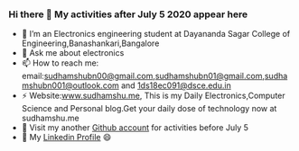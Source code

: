 ### Hi there 👋 My activities after July 5 2020 appear  here
- 🌱 I’m an Electronics engineering student at Dayananda Sagar College of Engineering,Banashankari,Bangalore
- 💬 Ask me about electronics
- 📫 How to reach me: email:sudhamshubn00@gmail.com,sudhamshubn01@gmail.com,sudhamshubn001@outlook.com and 1ds18ec091@dsce.edu.in<br>
- ⚡ Website:www.sudhamshu.me, This is my Daily Electronics,Computer Science and Personal blog.Get your daily dose of technology now at sudhamshu.me
- 👯 Visit my another <a href=https://github.com/sudhamshubn01>Github account</a> for activities before July 5
- 🔭 My <a href=https://www.linkedin.com/in/sudhamshu-b-n-760bb7171/>Linkedin Profile</a>
  😄
